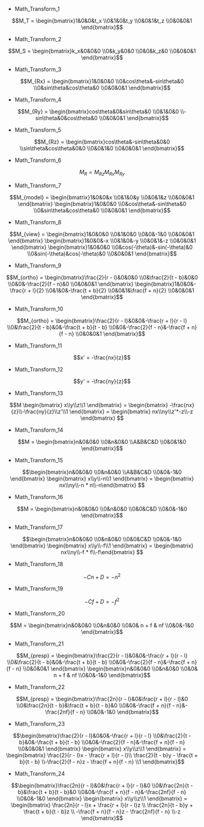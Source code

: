- Math_Transform_1
```math
M_T = \begin{bmatrix}1&0&0&t_x \\0&1&0&t_y \\0&0&1&t_z \\0&0&0&1 \end{bmatrix}
```

- Math_Transform_2
```math
M_S = \begin{bmatrix}k_x&0&0&0 \\0&k_y&0&0 \\0&0&k_z&0 \\0&0&0&1 \end{bmatrix}
```

- Math_Transform_3
```math
M_{Rx} = \begin{bmatrix}1&0&0&0 \\0&cos\theta&-sin\theta&0 \\0&sin\theta&cos\theta&0 \\0&0&0&1 \end{bmatrix}
```

- Math_Transform_4
```math
M_{Ry} = \begin{bmatrix}cos\theta&0&sin\theta&0 \\0&1&0&0 \\-sin\theta&0&cos\theta&0 \\0&0&0&1 \end{bmatrix}
```

- Math_Transform_5
```math
M_{Rz} = \begin{bmatrix}cos\theta&-sin\theta&0&0 \\sin\theta&cos\theta&0&0 \\0&0&1&0 \\0&0&0&1 \end{bmatrix}
```

- Math_Transform_6
```math
M_R = M_{Rz}M_{Rx}M_{Ry}
```

- Math_Transform_7
```math
M_{model} = \begin{bmatrix}1&0&0&x \\0&1&0&y \\0&0&1&z \\0&0&0&1 \end{bmatrix} \begin{bmatrix}1&0&0&0 \\0&cos\theta&-sin\theta&0 \\0&sin\theta&cos\theta&0 \\0&0&0&1 \end{bmatrix}
```

- Math_Transform_8
```math
M_{view} = \begin{bmatrix}1&0&0&0 \\0&1&0&0 \\0&0&-1&0 \\0&0&0&1 \end{bmatrix} \begin{bmatrix}1&0&0&-x \\0&1&0&-y \\0&0&1&-z \\0&0&0&1 \end{bmatrix} \begin{bmatrix}1&0&0&0 \\0&cos(-\theta)&-sin(-\theta)&0 \\0&sin(-\theta)&cos(-\theta)&0 \\0&0&0&1 \end{bmatrix}
```

- Math_Transform_9
```math
M_{ortho} = \begin{bmatrix}\frac{2}{r - l}&0&0&0 \\0&\frac{2}{t - b}&0&0 \\0&0&-\frac{2}{f - n}&0 \\0&0&0&1 \end{bmatrix} \begin{bmatrix}1&0&0&-\frac{r + l}{2} \\0&1&0&-\frac{t + b}{2} \\0&0&1&\frac{f + n}{2} \\0&0&0&1 \end{bmatrix}
```

- Math_Transform_10
```math
M_{ortho} = \begin{bmatrix}\frac{2}{r - l}&0&0&-\frac{r + l}{r - l} \\0&\frac{2}{t - b}&0&-\frac{t + b}{t - b} \\0&0&-\frac{2}{f - n}&-\frac{f + n}{f - n} \\0&0&0&1 \end{bmatrix}
```

- Math_Transform_11
```math
x' = -\frac{nx}{z}
```

- Math_Transform_12
```math
y' = -\frac{ny}{z}
```

- Math_Transform_13
```math
M \begin{bmatrix} x\\y\\z\\1 \end{bmatrix} = \begin{bmatrix} -\frac{nx}{z}\\-\frac{ny}{z}\\z'\\1 \end{bmatrix} =  \begin{bmatrix} nx\\ny\\z'*-z\\-z \end{bmatrix} 
```

- Math_Transform_14
```math
M  = \begin{bmatrix}n&0&0&0 \\0&n&0&0 \\A&B&C&D \\0&0&1&0 \end{bmatrix}
```

- Math_Transform_15
```math
\begin{bmatrix}n&0&0&0 \\0&n&0&0 \\A&B&C&D \\0&0&-1&0 \end{bmatrix} \begin{bmatrix} x\\y\\-n\\1 \end{bmatrix} = \begin{bmatrix} nx\\ny\\-n * n\\-n\end{bmatrix} 
```

- Math_Transform_16
```math
M  = \begin{bmatrix}n&0&0&0 \\0&n&0&0 \\0&0&C&D \\0&0&-1&0 \end{bmatrix}
```

- Math_Transform_17
```math
\begin{bmatrix}n&0&0&0 \\0&n&0&0 \\0&0&C&D \\0&0&-1&0 \end{bmatrix} \begin{bmatrix} x\\y\\-f\\1 \end{bmatrix} = \begin{bmatrix} nx\\ny\\-f * f\\-f\end{bmatrix} 
```

- Math_Transform_18
```math
-Cn + D = -n^2
```

- Math_Transform_19
```math
-Cf + D = -f^2
```

- Math_Transform_20
```math
M  = \begin{bmatrix}n&0&0&0 \\0&n&0&0 \\0&0& n + f & nf \\0&0&-1&0 \end{bmatrix}
```

- Math_Transform_21
```math
M_{presp}  = \begin{bmatrix}\frac{2}{r - l}&0&0&-\frac{r + l}{r - l} \\0&\frac{2}{t - b}&0&-\frac{t + b}{t - b} \\0&0&-\frac{2}{f - n}&-\frac{f + n}{f - n} \\0&0&0&1 \end{bmatrix} \begin{bmatrix}n&0&0&0 \\0&n&0&0 \\0&0& n + f & nf \\0&0&-1&0 \end{bmatrix}
```

- Math_Transform_22
```math
M_{presp}  = \begin{bmatrix}\frac{2n}{r - l}&0&\frac{r + l}{r - l}&0 \\0&\frac{2n}{t - b}&\frac{t + b}{t - b}&0 \\0&0&-\frac{f + n}{f - n}&-\frac{2nf}{f - n} \\0&0&-1&0 \end{bmatrix}
```

- Math_Transform_23
```math
\begin{bmatrix}\frac{2}{r - l}&0&0&-\frac{r + l}{r - l} \\0&\frac{2}{t - b}&0&-\frac{t + b}{t - b} \\0&0&-\frac{2}{f - n}&-\frac{f + n}{f - n} \\0&0&0&1 \end{bmatrix}  \begin{bmatrix} x\\y\\z\\1 \end{bmatrix} =  \begin{bmatrix} \frac{2}{r - l}x - \frac{r + l}{r - l}\\ \frac{2}{t - b}y - \frac{t + b}{t - b} \\-\frac{2}{f - n}z - \frac{f + n}{f - n} \\1 \end{bmatrix}
```

- Math_Transform_24
```math
\begin{bmatrix}\frac{2n}{r - l}&0&\frac{r + l}{r - l}&0 \\0&\frac{2n}{t - b}&\frac{t + b}{t - b}&0 \\0&0&-\frac{f + n}{f - n}&-\frac{2nf}{f - n} \\0&0&-1&0 \end{bmatrix}  \begin{bmatrix} x\\y\\z\\1 \end{bmatrix} = \begin{bmatrix} \frac{2n}{r - l}x + \frac{r + l}{r - l}z \\ \frac{2n}{t - b}y + \frac{t + b}{t - b}z \\ -\frac{f + n}{f - n}z - \frac{2nf}{f - n} \\-z \end{bmatrix}
```